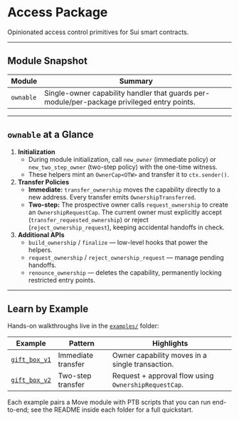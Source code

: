 # Access Package

Opinionated access control primitives for Sui smart contracts.

---

## Module Snapshot

| Module | Summary |
|--------|---------|
| `ownable` | Single-owner capability handler that guards per-module/per-package privileged entry points. |

---

## `ownable` at a Glance

1. **Initialization**
   - During module initialization, call `new_owner` (immediate policy) or `new_two_step_owner` (two-step policy) with the one-time witness.
   - These helpers mint an `OwnerCap<OTW>` and transfer it to `ctx.sender()`.
2. **Transfer Policies**
   - **Immediate:** `transfer_ownership` moves the capability directly to a new address. Every transfer emits `OwnershipTransferred`.
   - **Two-step:** The prospective owner calls `request_ownership` to create an `OwnershipRequestCap`. The current owner must explicitly accept (`transfer_requested_ownership`) or reject (`reject_ownership_request`), keeping accidental handoffs in check.
3. **Additional APIs**
   - `build_ownership` / `finalize` — low-level hooks that power the helpers.
   - `request_ownership` / `reject_ownership_request` — manage pending handoffs.
   - `renounce_ownership` — deletes the capability, permanently locking restricted entry points.

---

## Learn by Example

Hands-on walkthroughs live in the [`examples/`](examples/) folder:

| Example | Pattern | Highlights |
|---------|---------|------------|
| [`gift_box_v1`](examples/gift_box_v1/) | Immediate transfer | Owner capability moves in a single transaction. |
| [`gift_box_v2`](examples/gift_box_v2/) | Two-step transfer | Request + approval flow using `OwnershipRequestCap`. |

Each example pairs a Move module with PTB scripts that you can run end-to-end; see the README inside each folder for a full quickstart.
